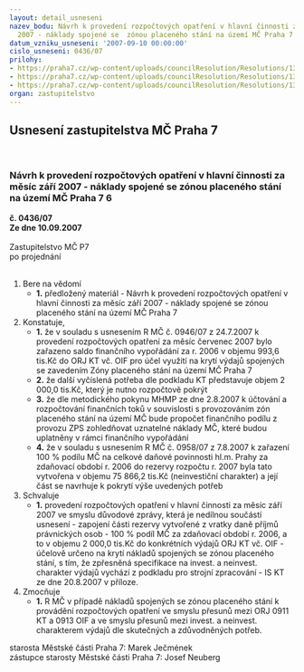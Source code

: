 ```yaml
---
layout: detail_usneseni
nazev_bodu: Návrh k provedení rozpočtových opatření v hlavní činnosti za měsíc září
  2007 - náklady spojené se  zónou placeného stání na území MČ Praha 7 6
datum_vzniku_usneseni: '2007-09-10 00:00:00'
cislo_usneseni: 0436/07
prilohy:
- https://praha7.cz/wp-content/uploads/councilResolution/Resolutions/13915/6-07-skenovat0033.pdf
- https://praha7.cz/wp-content/uploads/councilResolution/Resolutions/13915/6-07-us095807r.doc
- https://praha7.cz/wp-content/uploads/councilResolution/Resolutions/13915/6-07-us106407r.doc
organ: zastupitelstvo
---
```

<div id="ucUsn_pList" class="usn">
	<span><h2>Usnesení zastupitelstva MČ Praha 7 </h2>
<br></span><div class="standBody">
<span><h3>Návrh k provedení rozpočtových opatření v hlavní činnosti za měsíc září 2007 - náklady spojené se  zónou placeného stání na území MČ Praha 7 6</h3></span><div class="center">
		<strong>č. 0436/07</strong><br>
	</div>
<div class="center">
		<strong>Ze dne 10.09.2007</strong><br><br>
	</div>Zastupitelstvo MČ P7<br> po projednání<br><br><ol>
<li>Bere na vědomí<ul><li>
<strong>1.</strong> předložený materiál - Návrh k provedení rozpočtových opatření v hlavní činnosti za měsíc září 2007 - náklady spojené se zónou placeného stání na území MČ Praha 7 </li></ul>
</li>
<li>Konstatuje,<ul>
<li>
<strong>1.</strong> že v souladu s usnesením R MČ č. 0946/07 z 24.7.2007 k provedení rozpočtových opatření za měsíc červenec 2007 bylo zařazeno saldo finančního vypořádání za r. 2006 v objemu 993,6 tis.Kč do ORJ KT vč. OIF pro účel využití na krytí výdajů spojených se zavedením Zóny placeného stání na území MČ Praha 7</li>
<li>
<strong>2.</strong> že další vyčíslená potřeba dle podkladu KT představuje objem   2 000,0 tis.Kč, který je nutno rozpočtově pokrýt</li>
<li>
<strong>3.</strong> že dle metodického pokynu MHMP ze dne 2.8.2007  k účtování a rozpočtování finančních toků v souvislosti s provozováním zón placeného stání na území MČ bude propočet finančního podílu z provozu ZPS zohledňovat uznatelné náklady MČ, které budou uplatněny v rámci finančního vypořádání </li>
<li>
<strong>4.</strong> že v souladu s usnesením R MČ č. 0958/07 z 7.8.2007 k zařazení 100 % podílu MČ na celkové daňové povinnosti hl.m. Prahy za zdaňovací období r. 2006 do rezervy rozpočtu r. 2007 byla tato vytvořena v objemu 75 866,2 tis.Kč (neinvestiční charakter) a její část se navrhuje k pokrytí výše uvedených potřeb</li>
</ul>
</li>
<li>Schvaluje<ul><li>
<strong>1.</strong> provedení  rozpočtových opatření v hlavní činnosti za měsíc září 2007 ve smyslu důvodové zprávy, která je nedílnou součástí usnesení - zapojení části rezervy vytvořené z vratky daně příjmů právnických osob - 100 % podíl MČ za zdaňovací období r. 2006, a to v objemu  2 000,0 tis.Kč do konkrétních výdajů ORJ KT vč. OIF - účelově určeno na krytí nákladů spojených se zónou placeného stání,  s tím, že zpřesněná specifikace na invest. a neinvest. charakter výdajů vychází z  podkladu pro strojní zpracování - IS KT ze dne 20.8.2007 v příloze.  </li></ul>
</li>
<li>Zmocňuje<ul><li>
<strong>1.</strong> R MČ v případě nákladů spojených se zónou placeného stání k provádění rozpočtových opatření ve smyslu přesunů mezi ORJ 0911 KT a 0913 OIF a  ve smyslu přesunů mezi invest. a neinvest. charakterem výdajů dle skutečných a zdůvodněných potřeb. </li></ul>
</li>
</ol>starosta Městské části Praha 7: Marek Ječmének<br>zástupce starosty Městské části Praha 7: Josef Neuberg
</div>
</div>